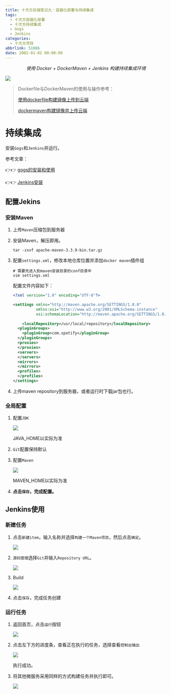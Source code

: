 ```yaml
---
title: 十次方后端笔记九：容器化部署与持续集成
tags:
  - 十次方容器化部署
  - 十次方持续集成
  - Gogs
  - Jenkins
categories:
  - 十次方项目
abbrlink: 51086
date: 2002-01-02 00:00:09
---
```


<center><i>使用 Docker + DockerMaven + Jenkins 构建持续集成环境</i></center>

![](https://imxushuai-blog.oss-cn-chengdu.aliyuncs.com/tensquare.jpg)

<!-- more -->

> Dockerfile与DockerMaven的使用与操作参考：
>
> [使用dockerfile构建镜像上传到云端](https://www.imxushuai.com/2019/05/06/使用dockerfile构建镜像上传到云端/)
>
> [dockermaven构建镜像并上传云端](https://www.imxushuai.com/2019/05/08/dockermaven构建镜像并上传云端/)

# 持续集成

安装`Gogs`和`Jenkins`并运行。

参考文章：

👉👉	[gogs的安装和使用](https://www.imxushuai.com/2019/05/12/gogs的安装和使用/)

👉👉	[Jenkins安装](https://www.imxushuai.com/2019/05/13/Jenkins安装/)

## 配置Jekins

### 安装Maven

1. 上传`Maven`压缩包到服务器

2. 安装Maven，解压即用。

   ```shell
   tar -zxvf apache-maven-3.3.9-bin.tar.gz
   ```

3. 配置`settings.xml`，修改本地仓库位置并添加`docker maven`插件组

   ```shell
   # 需要先进入到maven安装目录的conf目录中
   vim settings.xml
   ```

   配置文件内容如下：

   ```xml
   <?xml version="1.0" encoding="UTF-8"?>
   
   <settings xmlns="http://maven.apache.org/SETTINGS/1.0.0"
             xmlns:xsi="http://www.w3.org/2001/XMLSchema-instance"
             xsi:schemaLocation="http://maven.apache.org/SETTINGS/1.0.0 http://maven.apache.org/xsd/settings-1.0.0.xsd">
     
       <localRepository>/usr/local/repository</localRepository>
     <pluginGroups>
       <pluginGroup>com.spotify</pluginGroup>
     </pluginGroups>
     <proxies>
     </proxies>
     <servers>
     </servers>
     <mirrors>
     </mirrors>
     <profiles>
     </profiles>
   </settings>
   ```

4. 上传maven repository到服务器，或者运行时下载jar包也行。

### 全局配置

1. 配置`JDK`

   ![](https://imxushuai-blog.oss-cn-chengdu.aliyuncs.com/20190629235127.png)

   JAVA_HOME以实际为准

2. `Git`配置保持默认

3. 配置`Maven`

   ![](https://imxushuai-blog.oss-cn-chengdu.aliyuncs.com/20190629235331.png)

   MAVEN_HOME以实际为准

4. **点击`保存`，完成配置。**

## Jenkins使用

### 新建任务

1. 点击`新建item`，输入名称并选择`构建一个Maven项目`，然后点击`确定`。

   ![](https://imxushuai-blog.oss-cn-chengdu.aliyuncs.com/20190629235834.png)

2. `源码管理`选择`Git`并输入`Repository URL`。

   ![](https://imxushuai-blog.oss-cn-chengdu.aliyuncs.com/20190630001008.png)

3. Build

   ![](https://imxushuai-blog.oss-cn-chengdu.aliyuncs.com/20190630001128.png)

4. 点击`保存`，完成任务创建

### 运行任务

1. 返回首页，点击`运行`按钮

   ![](https://imxushuai-blog.oss-cn-chengdu.aliyuncs.com/20190630002201.png)

2. 点击左下方的进度条，查看正在执行的任务，选择查看`控制台输出`

   ![](https://imxushuai-blog.oss-cn-chengdu.aliyuncs.com/20190630002355.png)

   执行成功。
   
3. 将其他微服务采用同样的方式构建任务并执行即可。

   ![](https://imxushuai-blog.oss-cn-chengdu.aliyuncs.com/20190630173421.png)

